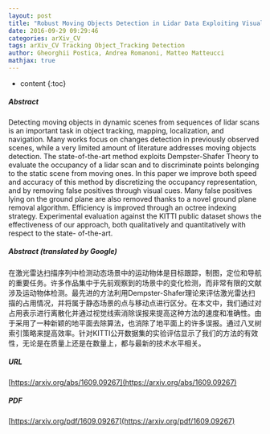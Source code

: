 ```yaml
---
layout: post
title: "Robust Moving Objects Detection in Lidar Data Exploiting Visual Cues"
date: 2016-09-29 09:29:46
categories: arXiv_CV
tags: arXiv_CV Tracking Object_Tracking Detection
author: Gheorghii Postica, Andrea Romanoni, Matteo Matteucci
mathjax: true
---
```


* content
{:toc}

##### Abstract
Detecting moving objects in dynamic scenes from sequences of lidar scans is an important task in object tracking, mapping, localization, and navigation. Many works focus on changes detection in previously observed scenes, while a very limited amount of literature addresses moving objects detection. The state-of-the-art method exploits Dempster-Shafer Theory to evaluate the occupancy of a lidar scan and to discriminate points belonging to the static scene from moving ones. In this paper we improve both speed and accuracy of this method by discretizing the occupancy representation, and by removing false positives through visual cues. Many false positives lying on the ground plane are also removed thanks to a novel ground plane removal algorithm. Efficiency is improved through an octree indexing strategy. Experimental evaluation against the KITTI public dataset shows the effectiveness of our approach, both qualitatively and quantitatively with respect to the state- of-the-art.

##### Abstract (translated by Google)
在激光雷达扫描序列中检测动态场景中的运动物体是目标跟踪，制图，定位和导航的重要任务。许多作品集中于先前观察到的场景中的变化检测，而非常有限的文献涉及运动物体检测。最先进的方法利用Dempster-Shafer理论来评估激光雷达扫描的占用情况，并将属于静态场景的点与移动点进行区分。在本文中，我们通过对占用表示进行离散化并通过视觉线索消除误报来提高这种方法的速度和准确性。由于采用了一种新颖的地平面去除算法，也消除了地平面上的许多误报。通过八叉树索引策略来提高效率。针对KITTI公开数据集的实验评估显示了我们的方法的有效性，无论是在质量上还是在数量上，都与最新的技术水平相关。

##### URL
[https://arxiv.org/abs/1609.09267](https://arxiv.org/abs/1609.09267)

##### PDF
[https://arxiv.org/pdf/1609.09267](https://arxiv.org/pdf/1609.09267)

